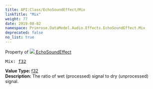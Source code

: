 ```yaml
---
title: API:Class/EchoSoundEffect/Mix
linkTitle: "Mix"
weight: 77
date: 2019-08-02
namespace: Primrose.DataModel.Audio.Effects.EchoSoundEffect.Mix
deprecated: false
no_list: true
---
```

Property of <a href="/docs/api-reference/Class/EchoSoundEffect"><img src="/icons/silk/soundwave.png"/>&nbsp;EchoSoundEffect</a>
<pre class="method-declaration">
Mix: <a class="type" href="/docs/api-reference/System/Primitives#single">f32</a></pre>
<b>Value Type: </b>
<a class="type" href="/docs/api-reference/System/Primitives#single">f32</a>
<br/>
<b>Description: </b>
The ratio of wet (processed) signal to dry (unprocessed) signal.

